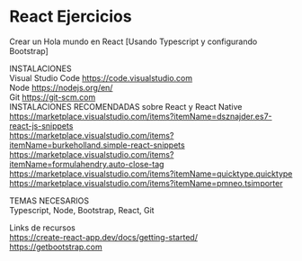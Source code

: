# React Ejercicios
Crear un Hola mundo en React [Usando Typescript y configurando Bootstrap]

INSTALACIONES
<br>
Visual Studio Code
https://code.visualstudio.com
<br>
Node
https://nodejs.org/en/
<br>
Git
https://git-scm.com
<br>
INSTALACIONES RECOMENDADAS sobre React y React Native
<br>
https://marketplace.visualstudio.com/items?itemName=dsznajder.es7-react-js-snippets
<br>
https://marketplace.visualstudio.com/items?itemName=burkeholland.simple-react-snippets
<br>
https://marketplace.visualstudio.com/items?itemName=formulahendry.auto-close-tag
<br>
https://marketplace.visualstudio.com/items?itemName=quicktype.quicktype
<br>
https://marketplace.visualstudio.com/items?itemName=pmneo.tsimporter
<br>


TEMAS NECESARIOS<br>
Typescript, Node, Bootstrap, React, Git

Links de recursos<br>
https://create-react-app.dev/docs/getting-started/
<br>
https://getbootstrap.com




